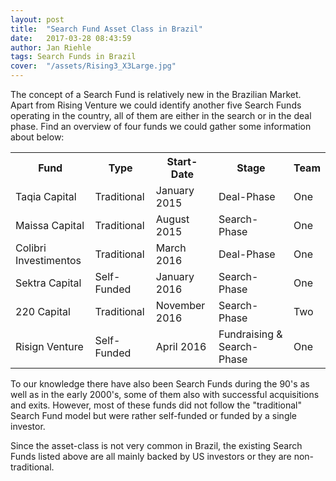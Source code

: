 ```yaml
---
layout: post
title:  "Search Fund Asset Class in Brazil"
date:   2017-03-28 08:43:59
author: Jan Riehle
tags: Search Funds in Brazil
cover:  "/assets/Rising3_X3Large.jpg"
---
```



The concept of a Search Fund is relatively new in the Brazilian Market. Apart from Rising Venture we could identify another five Search Funds operating in the country, all of them are either in the search or in the deal phase.  Find an overview of four funds we could gather some information about below:

<table cellspacing="0" cellpadding="0">

  <tr>
    <th>Fund</th>
    <th>Type</th>
    <th>Start-Date</th>
    <th>Stage</th>
    <th>Team</th>
  </tr>


  <tr class="even">
    <td>Taqia Capital</td>
    <td>Traditional</td>
    <td>January 2015</td>
    <td>Deal-Phase</td>
    <td>One</td>
  </tr>

  <tr>
    <td>Maissa Capital</td>
    <td>Traditional</td>
    <td>August 2015</td>
    <td>Search-Phase</td>
    <td>One</td>
  </tr>

  <tr>
    <td>Colibri Investimentos</td>
    <td>Traditional</td>
    <td>March 2016</td>
    <td>Deal-Phase</td>
    <td>One</td>
  </tr>

  <tr>
    <td>Sektra Capital</td>
    <td>Self-Funded</td>
    <td>January 2016</td>
    <td>Search-Phase</td>
    <td>One</td>
  </tr>

  <tr>
    <td>220 Capital</td>
    <td>Traditional</td>
    <td>November 2016</td>
    <td>Search-Phase</td>
    <td>Two</td>
  </tr>

  <tr>
    <td>Risign Venture</td>
    <td>Self-Funded</td>
    <td>April 2016</td>
    <td>Fundraising & Search-Phase</td>
    <td>One</td>
  </tr>
</table>

To our knowledge there have also been Search Funds during the 90's as well as in the early 2000's, some of them also with successful acquisitions and exits. However, most of these funds did not follow the "traditional" Search Fund model but were rather self-funded or funded by a single investor.

Since the asset-class is not very common in Brazil, the existing Search Funds listed above are all mainly backed by US investors or they are non-traditional.
